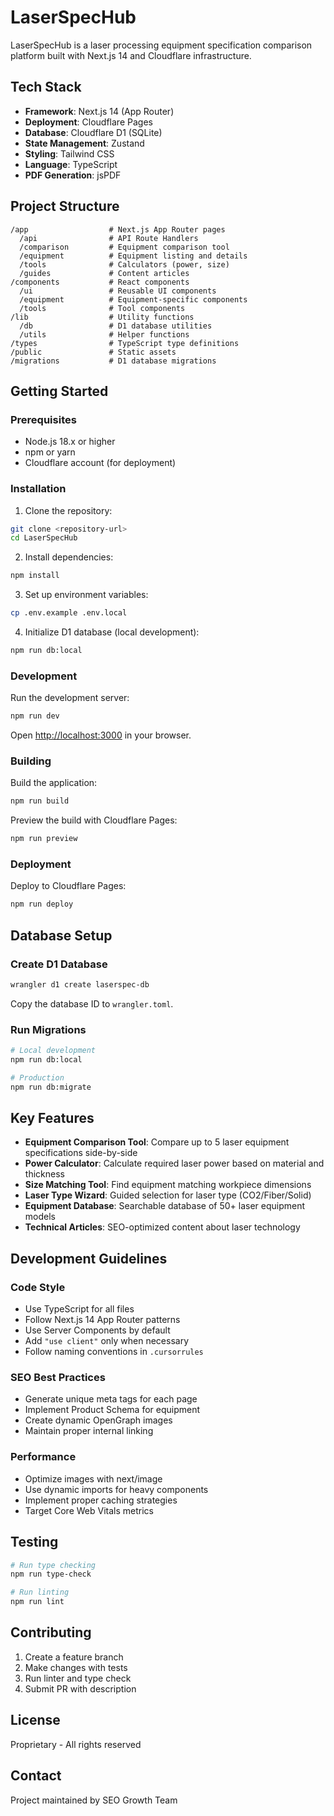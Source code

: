 # LaserSpecHub

LaserSpecHub is a laser processing equipment specification comparison platform built with Next.js 14 and Cloudflare infrastructure.

## Tech Stack

- **Framework**: Next.js 14 (App Router)
- **Deployment**: Cloudflare Pages
- **Database**: Cloudflare D1 (SQLite)
- **State Management**: Zustand
- **Styling**: Tailwind CSS
- **Language**: TypeScript
- **PDF Generation**: jsPDF

## Project Structure

```
/app                  # Next.js App Router pages
  /api                # API Route Handlers
  /comparison         # Equipment comparison tool
  /equipment          # Equipment listing and details
  /tools              # Calculators (power, size)
  /guides             # Content articles
/components           # React components
  /ui                 # Reusable UI components
  /equipment          # Equipment-specific components
  /tools              # Tool components
/lib                  # Utility functions
  /db                 # D1 database utilities
  /utils              # Helper functions
/types                # TypeScript type definitions
/public               # Static assets
/migrations           # D1 database migrations
```

## Getting Started

### Prerequisites

- Node.js 18.x or higher
- npm or yarn
- Cloudflare account (for deployment)

### Installation

1. Clone the repository:
```bash
git clone <repository-url>
cd LaserSpecHub
```

2. Install dependencies:
```bash
npm install
```

3. Set up environment variables:
```bash
cp .env.example .env.local
```

4. Initialize D1 database (local development):
```bash
npm run db:local
```

### Development

Run the development server:
```bash
npm run dev
```

Open [http://localhost:3000](http://localhost:3000) in your browser.

### Building

Build the application:
```bash
npm run build
```

Preview the build with Cloudflare Pages:
```bash
npm run preview
```

### Deployment

Deploy to Cloudflare Pages:
```bash
npm run deploy
```

## Database Setup

### Create D1 Database

```bash
wrangler d1 create laserspec-db
```

Copy the database ID to `wrangler.toml`.

### Run Migrations

```bash
# Local development
npm run db:local

# Production
npm run db:migrate
```

## Key Features

- **Equipment Comparison Tool**: Compare up to 5 laser equipment specifications side-by-side
- **Power Calculator**: Calculate required laser power based on material and thickness
- **Size Matching Tool**: Find equipment matching workpiece dimensions
- **Laser Type Wizard**: Guided selection for laser type (CO2/Fiber/Solid)
- **Equipment Database**: Searchable database of 50+ laser equipment models
- **Technical Articles**: SEO-optimized content about laser technology

## Development Guidelines

### Code Style

- Use TypeScript for all files
- Follow Next.js 14 App Router patterns
- Use Server Components by default
- Add `"use client"` only when necessary
- Follow naming conventions in `.cursorrules`

### SEO Best Practices

- Generate unique meta tags for each page
- Implement Product Schema for equipment
- Create dynamic OpenGraph images
- Maintain proper internal linking

### Performance

- Optimize images with next/image
- Use dynamic imports for heavy components
- Implement proper caching strategies
- Target Core Web Vitals metrics

## Testing

```bash
# Run type checking
npm run type-check

# Run linting
npm run lint
```

## Contributing

1. Create a feature branch
2. Make changes with tests
3. Run linter and type check
4. Submit PR with description

## License

Proprietary - All rights reserved

## Contact

Project maintained by SEO Growth Team




